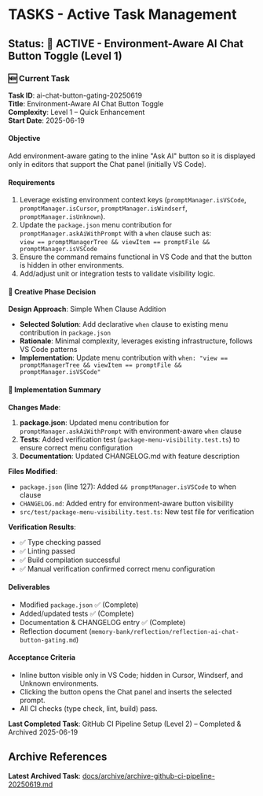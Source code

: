# TASKS - Active Task Management

## Status: 🚧 ACTIVE - Environment-Aware AI Chat Button Toggle (Level 1)

### 🆕 Current Task

**Task ID**: ai-chat-button-gating-20250619  
**Title**: Environment-Aware AI Chat Button Toggle  
**Complexity**: Level 1 – Quick Enhancement  
**Start Date**: 2025-06-19

#### Objective

Add environment-aware gating to the inline "Ask AI" button so it is displayed only in editors that support the Chat panel (initially VS Code).

#### Requirements

1. Leverage existing environment context keys (`promptManager.isVSCode`, `promptManager.isCursor`, `promptManager.isWindserf`, `promptManager.isUnknown`).
2. Update the `package.json` menu contribution for `promptManager.askAiWithPrompt` with a `when` clause such as:  
   `view == promptManagerTree && viewItem == promptFile && promptManager.isVSCode`
3. Ensure the command remains functional in VS Code and that the button is hidden in other environments.
4. Add/adjust unit or integration tests to validate visibility logic.

#### 🎨 Creative Phase Decision

**Design Approach**: Simple When Clause Addition

- **Selected Solution**: Add declarative `when` clause to existing menu contribution in `package.json`
- **Rationale**: Minimal complexity, leverages existing infrastructure, follows VS Code patterns
- **Implementation**: Update menu contribution with `when: "view == promptManagerTree && viewItem == promptFile && promptManager.isVSCode"`

#### 🚀 Implementation Summary

**Changes Made**:

1. **package.json**: Updated menu contribution for `promptManager.askAiWithPrompt` with environment-aware `when` clause
2. **Tests**: Added verification test (`package-menu-visibility.test.ts`) to ensure correct menu configuration
3. **Documentation**: Updated CHANGELOG.md with feature description

**Files Modified**:

- `package.json` (line 127): Added `&& promptManager.isVSCode` to when clause
- `CHANGELOG.md`: Added entry for environment-aware button visibility
- `src/test/package-menu-visibility.test.ts`: New test file for verification

**Verification Results**:

- ✅ Type checking passed
- ✅ Linting passed
- ✅ Build compilation successful
- ✅ Manual verification confirmed correct menu configuration

#### Deliverables

- Modified `package.json` ✅ (Complete)
- Added/updated tests ✅ (Complete)
- Documentation & CHANGELOG entry ✅ (Complete)
- Reflection document (`memory-bank/reflection/reflection-ai-chat-button-gating.md`)

#### Acceptance Criteria

- Inline button visible only in VS Code; hidden in Cursor, Windserf, and Unknown environments.
- Clicking the button opens the Chat panel and inserts the selected prompt.
- All CI checks (type check, lint, build) pass.

<!-- ... existing code ... -->

**Last Completed Task**: GitHub CI Pipeline Setup (Level 2) – Completed & Archived 2025-06-19

## Archive References

**Latest Archived Task**: [docs/archive/archive-github-ci-pipeline-20250619.md](../docs/archive/archive-github-ci-pipeline-20250619.md)
